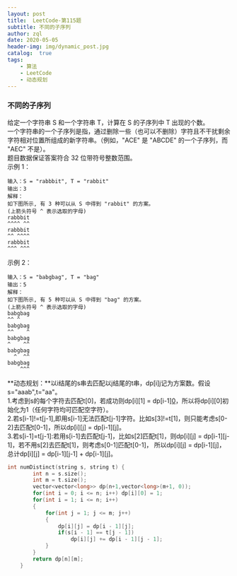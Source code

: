 ```yaml
---
layout: post
title:  LeetCode-第115题
subtitle: 不同的子序列
author: zql
date: 2020-05-05
header-img: img/dynamic_post.jpg
catalog:  true
tags:
    - 算法
    - LeetCode
    - 动态规划
---
```

### 不同的子序列  
给定一个字符串 S 和一个字符串 T，计算在 S 的子序列中 T 出现的个数。  
一个字符串的一个子序列是指，通过删除一些（也可以不删除）字符且不干扰剩余字符相对位置所组成的新字符串。（例如，"ACE" 是 "ABCDE" 的一个子序列，而 "AEC" 不是）。  
题目数据保证答案符合 32 位带符号整数范围。  
示例 1：  
```
输入：S = "rabbbit", T = "rabbit"
输出：3
解释：
如下图所示, 有 3 种可以从 S 中得到 "rabbit" 的方案。
(上箭头符号 ^ 表示选取的字母)
rabbbit
^^^^ ^^
rabbbit
^^ ^^^^
rabbbit
^^^ ^^^
```
示例 2：  
```
输入：S = "babgbag", T = "bag"
输出：5
解释：
如下图所示, 有 5 种可以从 S 中得到 "bag" 的方案。 
(上箭头符号 ^ 表示选取的字母)
babgbag
^^ ^
babgbag
^^    ^
babgbag
^    ^^
babgbag
  ^  ^^
babgbag
    ^^^
```
**动态规划：**以i结尾的s串去匹配以j结尾的t串，dp[i][j](对应s[i-1],t[j-1])记为方案数。假设s="aaab",t="aa"。  
1.考虑到s的每个字符去匹配t[0]，若成功则dp[i][1] = dp[i-1][0](s[i-2]匹配t[-1]空字符)，所以将dp[i][0]初始化为1（任何字符均可匹配空字符）。  
2.若s[i-1]!=t[j-1],即用s[i-1]无法匹配t[j-1]字符。比如s[3]!=t[1]，则只能考虑s[0-2]去匹配t[0-1]，所以dp[i][j] = dp[i-1][j]。  
3.若s[i-1]=t[j-1]:若用s[i-1]去匹配t[j-1]，比如s[2]匹配t[1]，则dp[i][j] = dp[i-1][j-1]，若不用s[2]去匹配t[1]，则考虑s[0-1]匹配t[0-1]，
所以dp[i][j] = dp[i-1][j]，总计dp[i][j] = dp[i-1][j-1] + dp[i-1][j]。  
```c++
int numDistinct(string s, string t) {
        int n = s.size();
        int m = t.size();
        vector<vector<long>> dp(n+1,vector<long>(m+1, 0));
        for(int i = 0; i <= n; i++) dp[i][0] = 1;
        for(int i = 1; i <= n; i++)
        {
            for(int j = 1; j <= m; j++)
            {
                dp[i][j] = dp[i - 1][j];
                if(s[i - 1] == t[j - 1])
                    dp[i][j] += dp[i - 1][j - 1];
            }
        }
        return dp[n][m];
    }
```
